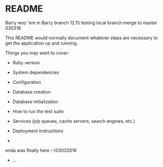 # README
Barry woz 'ere
in Barry branch 12.15
testing local branch merge to master 030318

This README would normally document whatever steps are necessary to get the
application up and running.

Things you may want to cover:

* Ruby version

* System dependencies

* Configuration

* Database creation

* Database initialization

* How to run the test suite

* Services (job queues, cache servers, search engines, etc.)

* Deployment instructions
* 
enda was finally here :-)03032018

* ...
